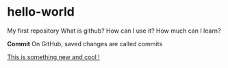 # hello-world
My first repository
What is github?
How can I use it?
How much can I learn?

**Commit** On GitHub, saved changes are called commits

[This is something new and cool !]( https://guides.github.com/features/mastering-markdown/)
